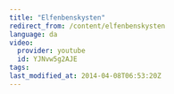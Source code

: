 ```yaml
---
title: "Elfenbenskysten"
redirect_from: /content/elfenbenskysten
language: da
video:
  provider: youtube
  id: YJNvw5g2AJE
tags:
last_modified_at: 2014-04-08T06:53:20Z
---
```



